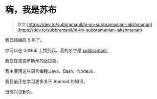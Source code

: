 # 嗨，我是苏布

> 原文:[https://dev.to/subbramanil/hi-im-subbramanian-lakshmanan](https://dev.to/subbramanil/hi-im-subbramanian-lakshmanan)

我已经编码 5 年了。

你可以在 GitHub 上找到我，我的名字是 [subbramanil](https://github.com/subbramanil)

我住在德克萨斯州的达拉斯。

我主要用这些语言编程:Java、Bash、NodeJs。

我目前正在学习更多关于 Android 的知识。

很高兴见到你。